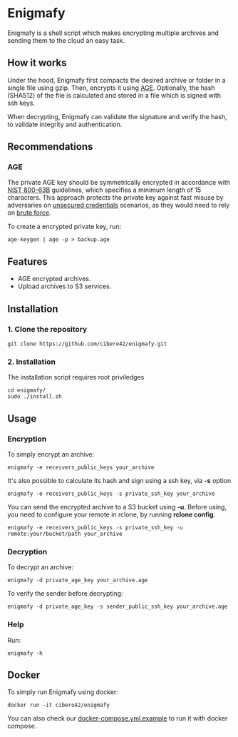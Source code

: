 # Enigmafy
Enigmafy is a shell script which makes encrypting multiple archives and sending them to the cloud an easy task.

## How it works
Under the hood, Enigmafy first compacts the desired archive or folder in a single file using gzip. Then, encrypts it using [AGE](https://github.com/FiloSottile/age). Optionally, the hash (SHA512) of the file is calculated and stored in a file which is signed with ssh keys.

When decrypting, Enigmafy can validate the signature and verify the hash, to validate integrity and authentication.

## Recommendations
### AGE
The private AGE key should be symmetrically encrypted in accordance with [NIST 800-63B](https://pages.nist.gov/800-63-3/sp800-63b.html) guidelines, which specifies a minimum length of 15 characters. This approach protects the private key against fast misuse by adversaries on [unsecured credentials](https://attack.mitre.org/techniques/T1552/004/) scenarios, as they would need to rely on [brute force](https://attack.mitre.org/techniques/T1110/).

To create a encrypted private key, run:
```
age-keygen | age -p > backup.age
```

## Features
- AGE encrypted archives.
- Upload archives to S3 services.

## Installation
### 1. Clone the repository
```
git clone https://github.com/cibero42/enigmafy.git
```
### 2. Installation
The installation script requires root priviledges
```
cd enigmafy/
sudo ./install.sh
```

## Usage
### Encryption
To simply encrypt an archive:
```
enigmafy -e receivers_public_keys your_archive
```

It's also possible to calculate its hash and sign using a ssh key, via **-s** option
```
enigmafy -e receivers_public_keys -s private_ssh_key your_archive
```

You can send the encrypted archive to a S3 bucket using **-u**. Before using, you need to configure your remote in rclone, by running **rclone config**.
```
enigmafy -e receivers_public_keys -s private_ssh_key -u remote:your/bucket/path your_archive
```

### Decryption
To decrypt an archive:
```
enigmafy -d private_age_key your_archive.age
```

To verify the sender before decrypting:
```
enigmafy -d private_age_key -s sender_public_ssh_key your_archive.age
```

### Help
Run:
```
enigmafy -h
```

## Docker
To simply run Enigmafy using docker:
```
docker run -it cibero42/enigmafy
```

You can also check our [docker-compose.yml.example]() to run it with docker compose.